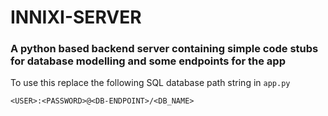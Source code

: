 # INNIXI-SERVER

### A python based backend server containing simple code stubs for database modelling and some endpoints for the app

To use this replace the following SQL database path string in `app.py`

`<USER>:<PASSWORD>@<DB-ENDPOINT>/<DB_NAME>`
